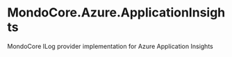 # MondoCore.Azure.ApplicationInsights
MondoCore ILog provider implementation for Azure Application Insights
